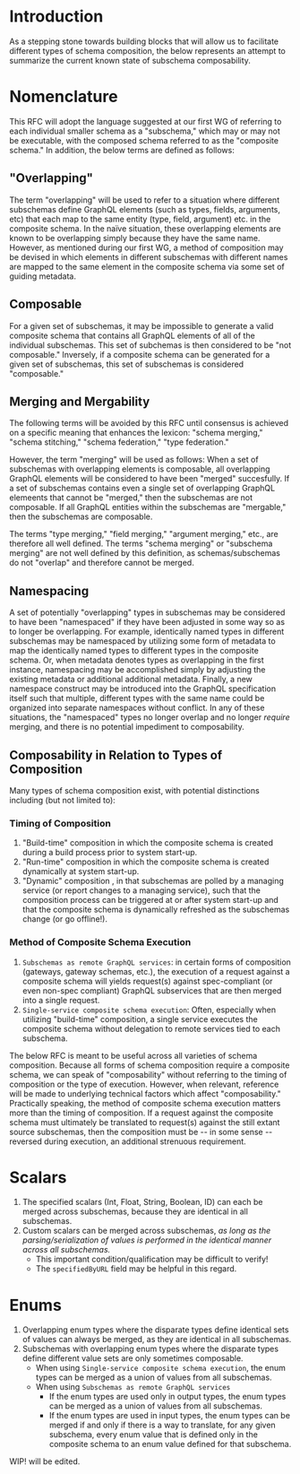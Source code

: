 
# Introduction

As a stepping stone towards building blocks that will allow us to facilitate different types of schema composition, the below represents an attempt to summarize the current known state of subschema composability.

# Nomenclature

This RFC will adopt the language suggested at our first WG of referring to each individual smaller schema as a "subschema," which may or may not be executable, with the composed schema referred to as the "composite schema." In addition, the below terms are defined as follows:

## "Overlapping"

The term "overlapping" will be used to refer to a situation where different subschemas define GraphQL elements (such as types, fields, arguments, etc) that each map to the same entity (type, field, argument) etc. in the composite schema. In the naïve situation, these overlapping elements are known to be overlapping simply because they have the same name. However, as mentioned during our first WG, a method of composition may be devised in which elements in different subschemas with different names are mapped to the same element in the composite schema via some set of guiding metadata.

## Composable

For a given set of subschemas, it may be impossible to generate a valid composite schema that contains all GraphQL elements of all of the individual subschemas. This set of subchemas is then considered to be "not composable." Inversely, if a composite schema can be generated for a given set of subschemas, this set of subschemas is considered "composable."

## Merging and Mergability

The following terms will be avoided by this RFC until consensus is achieved on a specific meaning that enhances the lexicon: "schema merging," "schema stitching," "schema federation," "type federation."

However, the term "merging" will be used as follows: When a set of subschemas with overlapping elements is composable, all overlapping GraphQL elements will be considered to have been "merged" succesfully. If a set of subschemas contains even a single set of overlapping GraphQL elemeents that cannot be "merged," then the subschemas are not composable. If all GraphQL entities within the subschemas are "mergable," then the subschemas are composable.

The terms "type merging," "field merging," "argument merging," etc., are therefore all well defined. The terms "schema merging" or "subschema merging" are not well defined by this definition, as schemas/subschemas do not "overlap" and therefore cannot be merged.

## Namespacing

A set of potentially "overlapping" types in subschemas may be considered to have been "namespaced" if they have been adjusted in some way so as to longer be overlapping. For example, identically named types in different subschemas may be namespaced by utilizing some form of metadata to map the identically named types to different types in the composite schema. Or, when metadata denotes types as overlapping in the first instance, namespacing may be accomplished simply by adjusting the existing metadata or additional additional metadata. Finally, a new namespace construct may be introduced into the GraphQL specification itself such that multiple, different types with the same name could be organized into separate namespaces without conflict. In any of these situations, the "namespaced" types no longer overlap and no longer _require_ merging, and there is no potential impediment to composability. 

## Composability in Relation to Types of Composition

Many types of schema composition exist, with potential distinctions including (but not limited to):

### Timing of Composition

1. "Build-time" composition in which the composite schema is created during a build process prior to system start-up. 
2. "Run-time" composition in which the composite schema is created dynamically at system start-up.
3. "Dynamic" composition , in that subschemas are polled by a managing service (or report changes to a managing service), such that the composition process can be triggered at or after system start-up and that the composite schema is dynamically refreshed as the subschemas change (or go offline!).

### Method of Composite Schema Execution

1. `Subschemas as remote GraphQL services`: in certain forms of composition (gateways, gateway schemas, etc.), the execution of a request against a composite schema will yields request(s) against spec-compliant (or even non-spec compliant) GraphQL subservices that are then merged into a single request.
2. `Single-service composite schema execution`: Often, especially when utilizing "build-time" composition, a single service executes the composite schema without delegation to remote services tied to each subschema. 

The below RFC is meant to be useful across all varieties of schema composition. Because all forms of schema composition require a composite schema, we can speak of "composability" without referring to the timing of composition or the type of execution. However, when relevant, reference will be made to underlying technical factors which affect "composability." Practically speaking, the method of composite schema execution matters more than the timing of composition. If a request against the composite schema must ultimately be translated to request(s) against the still extant source subschemas, then the composition must be -- in some sense -- reversed during execution, an additional strenuous requirement.

# Scalars

1. The specified scalars (Int, Float, String, Boolean, ID) can each be merged across subschemas, because they are identical in all subschemas. 
2. Custom scalars can be merged across subschemas, _as long as the parsing/serialization of values is performed in the identical manner across all subschemas._
   - This important condition/qualification may be difficult to verify!
   - The `specifiedByURL` field may be helpful in this regard.

# Enums

1. Overlapping enum types where the disparate types define identical sets of values can always be merged, as they are identical in all subschemas.
2. Subschemas with overlapping enum types where the disparate types define different value sets are only sometimes composable.
   - When using `Single-service composite schema execution`, the enum types can be merged as a union of values from all subschemas.
   - When using `Subschemas as remote GraphQL services`
     - If the enum types are used only in output types, the enum types can be merged as a union of values from all subschemas.
     - If the enum types are used in input types, the enum types can be merged if and only if there is a way to translate, for any given subschema, every enum value that is defined only in the composite schema to an enum value defined for that subschema.

WIP! will be edited.

